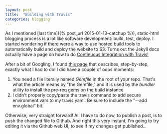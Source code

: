 ```yaml
---
layout: post
title:  "Building with Travis"
categories: blogging
---
```


As I mentioned [last time]({% post_url 2015-01-13-catchup %}), static-html blogging process is a lot like software development: build, test, deploy. I started wondering if there were a way to use hosted build tools to automatically build and deploy the website to S3. Turns out the Jekyll docs actually have a page on how to do [Continuous Integration with Travis!](http://jekyllrb.com/docs/continuous-integration/)

After a bit of Googling, I found [this page](http://www.paperplanes.de/2013/8/13/deploying-your-jekyll-blog-to-s3-with-travis-ci.html) that describes, step-by-step, exactly what I had to do! I did have a couple of oops moments:

1. You need a file literally named _Gemfile_ in the root of your repo. That's what the article means by "the Gemfile," and it is used by the _bundler_ utility to install the pre-req gems on the build instance
2. I didn't properly copy/paste the travis command to add secure environment vars to my travis yaml. Be sure to include the "--add env.global" bit.

Otherwise, very straight forward! All I have to do now, to publish a post, is to push the changed file to Github. And right this very instant, I'm going to try editing it via the Github web UI, to see if my changes get published...
